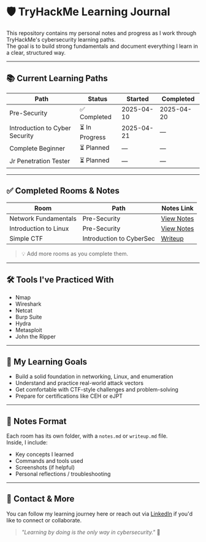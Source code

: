 # 🛡️ TryHackMe Learning Journal

This repository contains my personal notes and progress as I work through TryHackMe's cybersecurity learning paths.  
The goal is to build strong fundamentals and document everything I learn in a clear, structured way.

---

## 📚 Current Learning Paths

| Path                            | Status       | Started       | Completed     |
|---------------------------------|--------------|---------------|---------------|
| Pre-Security                    | ✅ Completed | 2025-04-10    | 2025-04-20    |
| Introduction to Cyber Security | ⏳ In Progress | 2025-04-21  | —             |
| Complete Beginner               | ⏳ Planned   | —             | —             |
| Jr Penetration Tester           | ⏳ Planned   | —             | —             |

---

## ✅ Completed Rooms & Notes

| Room                  | Path                      | Notes Link                                  |
|-----------------------|---------------------------|----------------------------------------------|
| Network Fundamentals  | Pre-Security              | [View Notes](Network-Fundamentals/notes.md)  |
| Introduction to Linux | Pre-Security              | [View Notes](Intro-to-Linux/notes.md)        |
| Simple CTF            | Introduction to CyberSec  | [Writeup](SimpleCTF/writeup.md)              |

> 💡 Add more rooms as you complete them.

---

## 🛠️ Tools I've Practiced With

- Nmap
- Wireshark
- Netcat
- Burp Suite
- Hydra
- Metasploit
- John the Ripper

---

## 📌 My Learning Goals

- Build a solid foundation in networking, Linux, and enumeration
- Understand and practice real-world attack vectors
- Get comfortable with CTF-style challenges and problem-solving
- Prepare for certifications like CEH or eJPT

---

## 📎 Notes Format

Each room has its own folder, with a `notes.md` or `writeup.md` file.  
Inside, I include:
- Key concepts I learned
- Commands and tools used
- Screenshots (if helpful)
- Personal reflections / troubleshooting

---

## 📇 Contact & More

You can follow my learning journey here or reach out via [LinkedIn](#) if you'd like to connect or collaborate.

> _"Learning by doing is the only way in cybersecurity."_ 🧠
